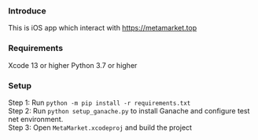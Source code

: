 ### Introduce
This is iOS app which interact with https://metamarket.top

### Requirements
Xcode 13 or higher
Python 3.7 or higher

### Setup
Step 1: Run `python -m pip install -r requirements.txt`  
Step 2: Run `python setup_ganache.py` to install Ganache and configure test net environment.  
Step 3: Open `MetaMarket.xcodeproj` and build the project
